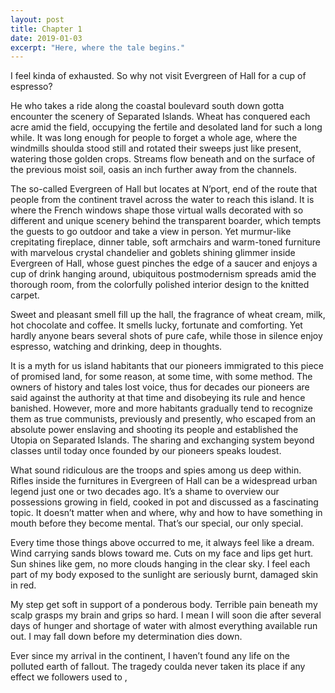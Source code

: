 ```yaml
---
layout: post
title: Chapter 1
date: 2019-01-03
excerpt: "Here, where the tale begins."
---
```


I feel kinda of exhausted. So why not visit Evergreen of Hall for a cup of espresso?

He who takes a ride along the coastal boulevard south down gotta encounter the scenery of Separated Islands. Wheat has conquered each acre amid the field, occupying the fertile and desolated land for such a long while. It was long enough for people to forget a whole age, where the windmills shoulda stood still and rotated their sweeps just like present, watering those golden crops. Streams flow beneath and on the surface of the previous moist soil, oasis an inch further away from the channels.

The so-called Evergreen of Hall but locates at N’port, end of the route that people from the continent travel across the water to reach this island. It is where the French windows shape those virtual walls decorated with so different and unique scenery behind the transparent boarder, which tempts the guests to go outdoor and take a view in person. Yet murmur-like crepitating fireplace, dinner table, soft armchairs and warm-toned furniture with marvelous crystal chandelier and goblets shining glimmer inside Evergreen of Hall, whose guest pinches the edge of a saucer and enjoys a cup of drink hanging around, ubiquitous postmodernism spreads amid the thorough room, from the colorfully polished interior design to the knitted carpet.

Sweet and pleasant smell fill up the hall, the fragrance of wheat cream, milk, hot chocolate and coffee. It smells lucky, fortunate and comforting. Yet hardly anyone bears several shots of pure
cafe, while those in silence enjoy espresso, watching and drinking, deep in thoughts.

It is a myth for us island habitants that our pioneers immigrated to this piece of promised land, for some reason, at some time, with some method. The owners of history and tales lost voice,  thus for decades our pioneers are said against the authority at that time and disobeying its rule and hence banished. However, more and more habitants gradually tend to recognize them as true communists, previously and presently, who escaped from an absolute power enslaving and shooting its people and established the Utopia on Separated Islands. The sharing and exchanging system beyond classes until today once founded by our pioneers speaks loudest.

What sound ridiculous are the troops and spies among us deep within. Rifles inside the furnitures in Evergreen of Hall can be a widespread urban legend just one or two decades ago. It’s a shame to overview our possessions growing in field, cooked in pot and discussed as a fascinating topic. It doesn’t matter when and where, why and how to have something in mouth before they become mental. That’s our special, our only special.

Every time those things above occurred to me, it always feel like a dream. Wind carrying sands blows toward me. Cuts on my face and lips get hurt. Sun shines like gem, no more clouds hanging in the clear sky. I feel each part of my body exposed to the sunlight are seriously burnt, damaged skin in red.
 
My step get soft in support of a ponderous body. Terrible pain beneath my scalp grasps my brain and grips so hard. I mean I will soon die after several days of hunger and shortage of water with almost everything available run out. I may fall down before my determination dies down.

Ever since my arrival in the continent, I haven’t found any life on the polluted earth of fallout. The tragedy coulda never taken its place if any effect we followers used to , 